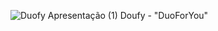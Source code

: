 ![Duofy Apresentação (1)](https://github.com/Joojizitos65/Duofy/assets/129192514/62e708eb-dc13-49c5-b743-6b077f15ff86) Doufy - "DuoForYou"

   
